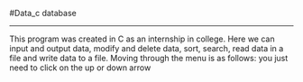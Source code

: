 #Data_c database
__________________________________________________________
This program was created in C as an internship in college.
Here we can input and output data, modify and delete data, sort, search, read data in a file and write data to a file.
Moving through the menu is as follows: you just need to click on the up or down arrow
